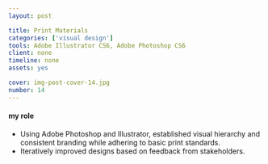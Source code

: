 ```yaml
---
layout: post

title: Print Materials
categories: ['visual design']
tools: Adobe Illustrator CS6, Adobe Photoshop CS6
client: none
timeline: none
assets: yes

cover: img-post-cover-14.jpg
number: 14
---
```


<h4 class="heading heading--regular heading--emphasize post__heading--stacked">my role</h4>
<div class="marker-post-heading"></div>
<ul>
	<li>Using Adobe Photoshop and Illustrator, established visual hierarchy and consistent branding while adhering to basic print standards.</li>
	<li>Iteratively improved designs based on feedback from stakeholders.</li>
</ul>
